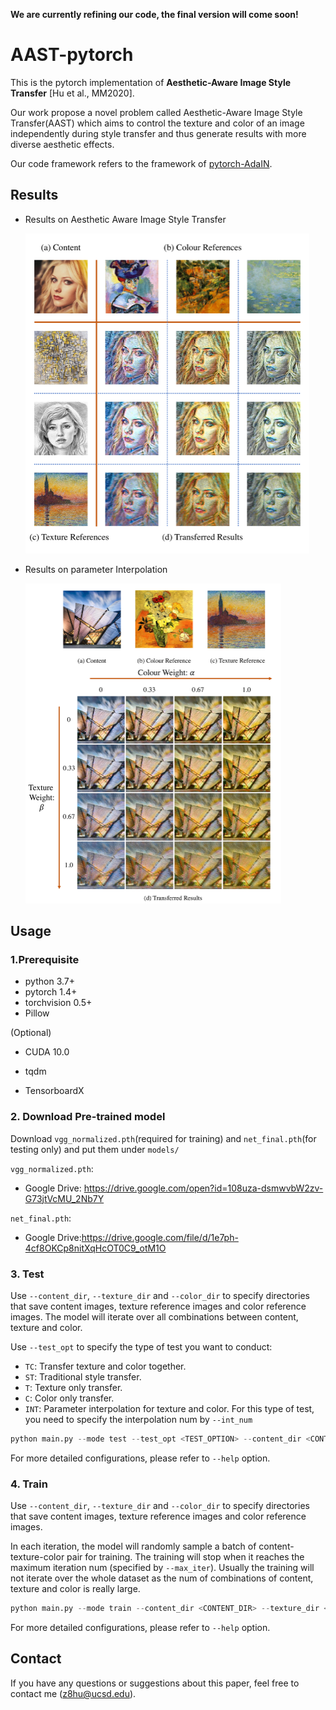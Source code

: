 **We are currently refining our code, the final version will come soon!**



# AAST-pytorch

This is the pytorch implementation of **Aesthetic-Aware Image Style Transfer** [Hu et al., MM2020].



Our work propose a novel problem called Aesthetic-Aware Image Style Transfer(AAST) which aims to control the texture and color of an image independently during style transfer and thus generate results with more diverse aesthetic effects.



Our code framework refers to the framework of [pytorch-AdaIN](https://github.com/naoto0804/pytorch-AdaIN).

## Results

- Results on Aesthetic Aware Image Style Transfer

  <img src="img/TC.pdf" alt="Aesthetic Aware Image Style Transfer" style="zoom:50%;" />

- Results on parameter Interpolation

  <img src="img/P-16.pdf" alt="Parameter Interpolation" style="zoom:50%;" />

## Usage

### 1.Prerequisite

- python 3.7+
- pytorch 1.4+
- torchvision 0.5+
- Pillow

(Optional)

- CUDA 10.0

- tqdm
- TensorboardX



### 2. Download Pre-trained model

Download `vgg_normalized.pth`(required for training) and `net_final.pth`(for testing only) and put them under `models/`

`vgg_normalized.pth`:

- Google Drive: https://drive.google.com/open?id=108uza-dsmwvbW2zv-G73jtVcMU_2Nb7Y

`net_final.pth`:

- Google Drive:https://drive.google.com/file/d/1e7ph-4cf8OKCp8nitXqHcOT0C9_otM1O



### 3. Test

Use `--content_dir`, `--texture_dir` and `--color_dir` to specify directories that save content images, texture reference images and color reference images. The model will iterate over all combinations between content, texture and color.

Use `--test_opt` to specify the type of test you want to conduct:

- `TC`: Transfer texture and color together.
- `ST`: Traditional style transfer.
- `T`: Texture only transfer.
- `C`: Color only transfer.
- `INT`: Parameter interpolation for texture and color. For this type of test, you need to specify the interpolation num by `--int_num`

```python
python main.py --mode test --test_opt <TEST_OPTION> --content_dir <CONTENT_DIR> --texture_dir <TEXTURE_DIR> --color_dir <COLOR_DIR>
```

For more detailed configurations, please refer to `--help` option. 



### 4. Train

Use `--content_dir`, `--texture_dir` and `--color_dir` to specify directories that save content images, texture reference images and color reference images.

In each iteration, the model will randomly sample a batch of content-texture-color pair for training. The training will stop when it reaches the maximum iteration num (specified by `--max_iter`). Usually the training will not iterate over the whole dataset as the num of combinations of content, texture and color is really large. 

```python
python main.py --mode train --content_dir <CONTENT_DIR> --texture_dir <TEXTURE_DIR> --color_dir <COLOR_DIR> 
```

For more detailed configurations, please refer to `--help` option. 



## Contact

If you have any questions or suggestions about this paper, feel free to contact me (z8hu@ucsd.edu).
